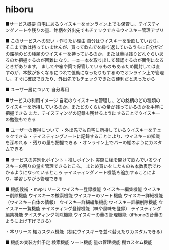 # hiboru

■サービス概要
  自宅にあるウイスキーをオンライン上でも保管し、テイスティングノートや残りの量、銘柄を外出先でもチェックできるウイスキー管理アプリ

■ このサービスへの思い・作りたい理由
  自分はウイスキーを愛飲していおり、そこまで数は持っていませんが、買って飲んでを繰り返しているうちに自分がどの銘柄のどの種類のウイスキーを持っているのか、または量は残りどれぐらいあるのか把握するのが困難になり、一本一本を取り出して確認するのが面倒になるときがあります。
  ましてや箱や筒で保管しているものもあるため開封しては直すのが、本数が多くなるにつれて億劫になったりもするのでオンライン上で管理し、すぐに確認できたり、外出先でもチェックできたら便利だと思ったから

■ ユーザー層について
  自分専用

■サービスの利用イメージ
  自宅のウイスキーを管理し、どの銘柄のどの種類のウイスキーを所持しているのか、またどのくらいの量が残っているのかを手軽に把握できる
  また、テイスティングの記録も残せるようにすることでウイスキーの勉強もできる

■ ユーザーの獲得について
  ・外出先でも自宅に所持しているウイスキーをチェックできる
  ・テイスティングノートに記録することにより、ウイスキーの知識を深めれる
  ・残りの量も把握できる
  ・オンライン上でバーの棚のようにカスタムできる


■ サービスの差別化ポイント・推しポイント
  実際に栓を開けて飲んでいるウイスキーの残りの量を管理できるところ。
  まとめ買いをしたものも本数表示でわかるようになっているところ
  テイスティングノート機能も追加することにより、学習しながら管理できる


■ 機能候補
  ・mvpリリース
    ウイスキー登録機能
    ウイスキー編集機能
    ウイスキー削除機能
    ウイスキーの検索機能
    ウイスキーのソート機能
    ウイスキー詳細機能（ウイスキー自体の情報）
    ウイスキー詳細編集機能
    ウイスキー詳細削除機能
    ウイスキー一覧機能
    テイスティング登録機能（味や風味を登録）
    テイスティング編集機能
    テイスティング削除機能
    ウイスキーの量の管理機能（iPhoneの音量のように上げ下げできる）
    

  ・本リリース
    棚カスタム機能（棚にウイスキーを並べ替えたりカスタムできる）

■ 機能の実装方針予定
  検索機能
  ソート機能
  量の管理機能
  棚カスタム機能
